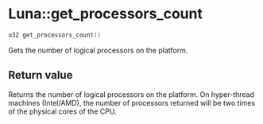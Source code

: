# Luna::get_processors_count

```c++
u32 get_processors_count()
```

Gets the number of logical processors on the platform. 



## Return value
Returns the number of logical processors on the platform. On hyper-thread machines (Intel/AMD), the number of processors returned will be two times of the physical cores of the CPU. 

